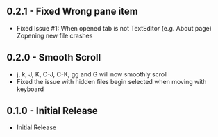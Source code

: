 ## 0.2.1 - Fixed Wrong pane item
* Fixed Issue #1: When opened tab is not TextEditor (e.g. About page)
Zopening new file crashes

## 0.2.0 - Smooth Scroll
* j, k, J, K, C-J, C-K, gg and G will now smoothly scroll
* Fixed the issue with hidden files begin selected when moving with keyboard

## 0.1.0 - Initial Release
* Initial Release
